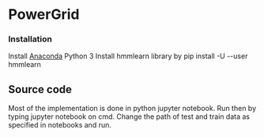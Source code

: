 # PowerGrid


### Installation

Install [Anaconda] Python 3
Install hmmlearn library by pip install -U --user hmmlearn

## Source code

Most of the implementation is done in python jupyter notebook. Run then by typing jupyter notebook on cmd. Change the path of test and train data as specified in notebooks and run.

[//]: # (Reference links used in the doc)

[Anaconda]: <https://www.continuum.io/downloads/>
[hmmlearn]: <https://github.com/hmmlearn/hmmlearn>
